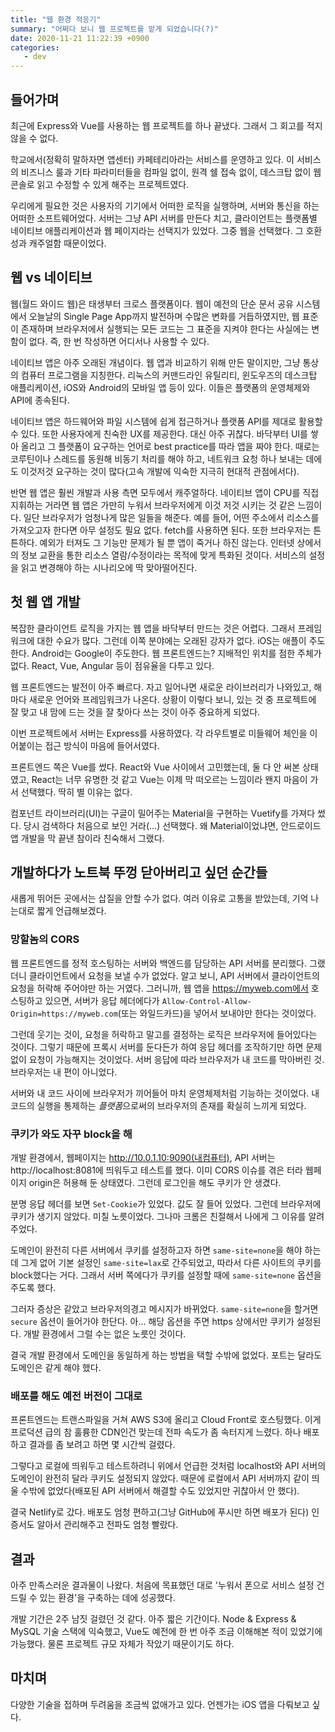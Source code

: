```yaml
---
title: "웹 환경 적응기"
summary: "어쩌다 보니 웹 프로젝트를 맡게 되었습니다(?)"
date: 2020-11-21 11:22:39 +0900
categories:
   - dev
---
```


## 들어가며

최근에 Express와 Vue를 사용하는 웹 프로젝트를 하나 끝냈다. 그래서 그 회고를 적지 않을 수 없다.

학교에서(정확히 말하자면 앱센터) 카페테리아라는 서비스를 운영하고 있다. 이 서비스의 비즈니스 룰과 기타 파라미터들을 컴파일 없이, 원격 쉘 접속 없이, 데스크탑 없이 웹 콘솔로 읽고 수정할 수 있게 해주는 프로젝트였다.

우리에게 필요한 것은 사용자의 기기에서 어떠한 로직을 실행하며, 서버와 통신을 하는 어떠한 소프트웨어었다. 서버는 그냥 API 서버를 만든다 치고, 클라이언트는 플랫폼별 네이티브 애플리케이션과 웹 페이지라는 선택지가 있었다. 그중 웹을 선택했다. 그 호환성과 캐주얼함 때문이었다.

## 웹 vs 네이티브

웹(월드 와이드 웹)은 태생부터 크로스 플랫폼이다. 웹이 예전의 단순 문서 공유 시스템에서 오늘날의 Single Page App까지 발전하며 수많은 변화를 거듭하였지만, 웹 표준이 존재하며 브라우저에서 실행되는 모든 코드는 그 표준을 지켜야 한다는 사실에는 변함이 없다. 즉, 한 번 작성하면 어디서나 사용할 수 있다.

네이티브 앱은 아주 오래된 개념이다. 웹 앱과 비교하기 위해 만든 말이지만, 그냥 통상의 컴퓨터 프로그램을 지칭한다. 리눅스의 커맨드라인 유틸리티, 윈도우즈의 데스크탑 애플리케이션, iOS와 Android의 모바일 앱 등이 있다. 이들은 플랫폼의 운영체제와 API에 종속된다.

네이티브 앱은 하드웨어와 파일 시스템에 쉽게 접근하거나 플랫폼 API를 제대로 활용할 수 있다. 또한 사용자에게 친숙한 UX를 제공한다. 대신 아주 귀찮다. 바닥부터 UI를 쌓아 올리고 그 플랫폼이 요구하는 언어로 best practice를 따라 앱을 짜야 한다. 때로는  코루틴이나 스레드를 동원해 비동기 처리를 해야 하고, 네트워크 요청 하나 보내는 데에도 이것저것 요구하는 것이 많다(고속 개발에 익숙한 지극히 현대적 관점에서다).

반면 웹 앱은 훨씬 개발과 사용 측면 모두에서 캐주얼하다. 네이티브 앱이 CPU를 직접 지휘하는 거라면 웹 앱은 가만히 누워서 브라우저에게 이것 저것 시키는 것 같은 느낌이다. 일단 브라우저가 엄청나게 많은 일들을 해준다. 예를 들어, 어떤 주소에서 리소스를 가져오고자 한다면 아무 설정도 필요 없다. fetch를 사용하면 된다. 또한 브라우저는 튼튼하다. 예외가 터져도 그 기능만 문제가 될 뿐 앱이 죽거나 하진 않는다. 인터넷 상에서의 정보 교환을 통한 리소스 열람/수정이라는 목적에 맞게 특화된 것이다. 서비스의 설정을 읽고 변경해야 하는 시나리오에 딱 맞아떨어진다.

## 첫 웹 앱 개발

복잡한 클라이언트 로직을 가지는 웹 앱을 바닥부터 만드는 것은 어렵다. 그래서 프레임워크에 대한 수요가 많다. 그런데 이쪽 분야에는 오래된 강자가 없다. iOS는 애플이 주도한다. Android는 Google이 주도한다. 웹 프론트엔드는? 지배적인 위치를 점한 주체가 없다. React, Vue, Angular 등이 점유율을 다투고 있다.

웹 프론트엔드는 발전이 아주 빠르다. 자고 일어나면 새로운 라이브러리가 나와있고, 해마다 새로운 언어와 프레임워크가 나온다. 상황이 이렇다 보니, 있는 것 중 프로젝트에 잘 맞고 내 맘에 드는 것을 잘 찾아다 쓰는 것이 아주 중요하게 되었다.

이번 프로젝트에서 서버는 Express를 사용하였다. 각 라우트별로 미들웨어 체인을 이어붙이는 접근 방식이 마음에 들어서였다.

프론트엔드 쪽은 Vue를 썼다. React와 Vue 사이에서 고민했는데, 둘 다 안 써본 상태였고, React는 너무 유명한 것 같고 Vue는 이제 막 떠오르는 느낌이라 왠지 마음이 가서 선택했다. 딱히 별 이유는 없다.

컴포넌트 라이브러리(UI)는 구글이 밀어주는 Material을 구현하는 Vuetify를 가져다 썼다. 당시 검색하다 처음으로 보인 거라(...) 선택했다. 왜 Material이었냐면, 안드로이드 앱 개발을 막 끝낸 참이라 친숙해서 그랬다.

## 개발하다가 노트북 뚜껑 닫아버리고 싶던 순간들

새롭게 뛰어든 곳에서는 삽질을 안할 수가 없다. 여러 이유로 고통을 받았는데, 기억 나는대로 짧게 언급해보겠다.

### 망할놈의 CORS

웹 프론트엔드를 정적 호스팅하는 서버와 백엔드를 담당하는 API 서버를 분리했다. 그랬더니 클라이언트에서 요청을 보낼 수가 없었다. 알고 보니, API 서버에서 클라이언트의 요청을 허락해 주어야만 하는 거였다. 그러니까, 웹 앱을 https://myweb.com에서 호스팅하고 있으면, 서버가 응답 헤더에다가 `Allow-Control-Allow-Origin=https://myweb.com`(또는 와일드카드)을 넣어서 보내야만 한다는 것이었다.

그런데 웃기는 것이, 요청을 허락하고 말고를 결정하는 로직은 브라우저에 들어있다는 것이다. 그렇기 때문에 프록시 서버를 둔다든가 하여 응답 헤더를 조작하기만 하면 문제 없이 요청이 가능해지는 것이었다. 서버 응답에 따라 브라우저가 내 코드를 막아버린 것. 브라우저는 내 편이 아니었다.

서버와 내 코드 사이에 브라우저가 끼어들어 마치 운영체제처럼 기능하는 것이었다. 내 코드의 실행을 통제하는 *플랫폼*으로써의 브라우저의 존재를 확실히 느끼게 되었다.

### 쿠키가 와도 자꾸 block을 해

개발 환경에서, 웹페이지는 http://10.0.1.10:9090(내컴퓨터), API 서버는 http://localhost:8081에 띄워두고 테스트를 했다. 이미 CORS 이슈를 겪은 터라 웹페이지 origin은 허용해 둔 상태였다. 그런데 로그인을 해도 쿠키가 안 생겼다.

분명 응답 헤더를 보면 `Set-Cookie`가 있었다. 값도 잘 들어 있었다. 그런데 브라우저에 쿠키가 생기지 않았다. 미칠 노릇이었다. 그나마 크롬은 친절해서 나에게 그 이유를 알려 주었다.

도메인이 완전히 다른 서버에서 쿠키를 설정하고자 하면 `same-site=none`을 해야 하는데 그게 없어 기본 설정인 `same-site=lax`로 간주되었고, 따라서 다른 사이트의 쿠키를 block했다는 거다. 그래서 서버 쪽에다가 쿠키를 설정할 때에 `same-site=none` 옵션을 주도록 했다.

그러자 증상은 같았고 브라우저의경고 메시지가 바뀌었다. `same-site=none`을 할거면 `secure` 옵션이 들어가야 한단다. 아... 해당 옵션을 주면 https 상에서만 쿠키가 설정된다. 개발 환경에서 그럴 수는 없은 노릇인 것이다.

결국 개발 환경에서 도메인을 동일하게 하는 방법을 택할 수밖에 없었다. 포트는 달라도 도메인은 같게 해야 했다.

### 배포를 해도 예전 버전이 그대로

프론트엔드는 트랜스파일을 거쳐 AWS S3에 올리고 Cloud Front로 호스팅했다. 이게 프로덕션 급의 참 훌륭한 CDN인건 맞는데 전파 속도가 좀 속터지게 느렸다. 하나 배포하고 결과를 좀 보려고 하면 몇 시간씩 걸렸다.

그렇다고 로컬에 띄워두고 테스트하려니 위에서 언급한 것처럼 localhost와 API 서버의 도메인이 완전히 달라 쿠키도 설정되지 않았다. 때문에 로컬에서 API 서버까지 같이 띄울 수밖에 없었다(배포된 API 서버에서 해결할 수도 있었지만 귀찮아서 안 했다).

결국 Netlify로 갔다. 배포도 엄청 편하고(그냥 GitHub에 푸시만 하면 배포가 된다) 인증서도 알아서 관리해주고 전파도 엄청 빨랐다.

## 결과

아주 만족스러운 결과물이 나왔다. 처음에 목표했던 대로 '누워서 폰으로 서비스 설정 건드릴 수 있는 환경'을 구축하는 데에 성공했다.

개발 기간은 2주 남짓 걸렸던 것 같다. 아주 짧은 기간이다. Node & Express & MySQL 기술 스택에 익숙했고, Vue도 예전에 한 번 아주 조금 이해해본 적이 있었기에 가능했다. 물론 프로젝트 규모 자체가 작았기 때문이기도 하다.

## 마치며

다양한 기술을 접하며 두려움을 조금씩 없애가고 있다. 언젠가는 iOS 앱을 다뤄보고 싶다.
